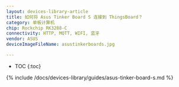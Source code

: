 ```yaml
---
layout: devices-library-article
title: 如何将 Asus Tinker Board S 连接到 ThingsBoard？
category: 单板计算机
chip: Rockchip RK3288-C
connectivity: HTTP, MQTT, WIFI, 蓝牙
vendor: ASUS
deviceImageFileName: asustinkerboards.jpg

---
```


* TOC
{:toc}

{% include /docs/devices-library/guides/asus-tinker-board-s.md %}